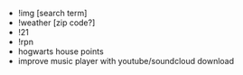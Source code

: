 * !img [search term]
* !weather [zip code?]
* !21
* !rpn
* hogwarts house points
* improve music player with youtube/soundcloud download

